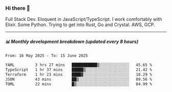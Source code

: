 ### Hi there 👋

Full Stack Dev. Eloquent in JavaScript/TypeScript. I work comfortably with Elixir. Some Python. Trying to get into Rust, Go and Crystal. AWS, GCP.

***

##### 📊 Monthly development breakdown (updated every 8 hours)

<!--START_SECTION:waka-->

```txt
From: 16 May 2025 - To: 15 June 2025

YAML         3 hrs 27 mins   ███████████▒░░░░░░░░░░░░░   45.65 %
TypeScript   1 hr 37 mins    █████▒░░░░░░░░░░░░░░░░░░░   21.42 %
Terraform    1 hr 23 mins    ████▓░░░░░░░░░░░░░░░░░░░░   18.29 %
JSON         43 mins         ██▒░░░░░░░░░░░░░░░░░░░░░░   09.56 %
TOML         22 mins         █▒░░░░░░░░░░░░░░░░░░░░░░░   04.99 %
```

<!--END_SECTION:waka-->
